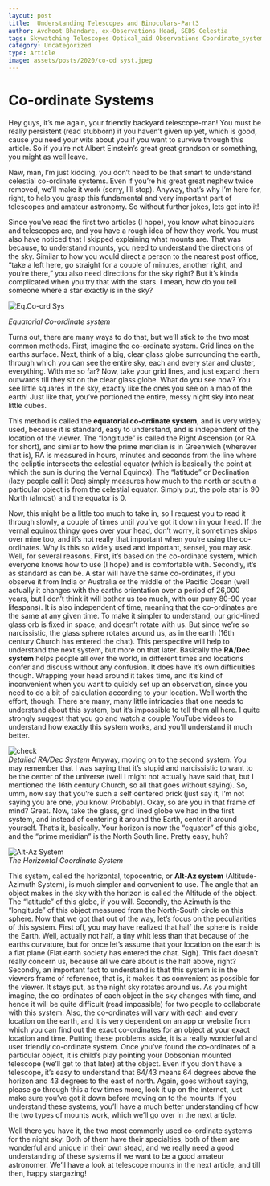 ```yaml
---
layout: post
title:  Understanding Telescopes and Binoculars-Part3
author: Avdhoot Bhandare, ex-Observations Head, SEDS Celestia
tags: Skywatching Telescopes Optical_aid Observations Coordinate_system
category: Uncategorized
type: Article
image: assets/posts/2020/co-od syst.jpeg
---
```


# Co-ordinate Systems

Hey guys, it’s me again, your friendly backyard telescope-man! You must be really persistent (read stubborn) if you haven’t given up yet, which is good, cause you need your wits about you if you want to survive through this article. So if you’re not Albert Einstein’s great great grandson or something, you might as well leave.

Naw, man, I’m just kidding, you don’t need to be that smart to understand celestial co-ordinate systems. Even if you’re his great great nephew twice removed, we’ll make it work (sorry, I’ll stop). Anyway, that’s why I’m here for, right, to help you grasp this fundamental and very important part of telescopes and amateur astronomy. So without further jokes, lets get into it!

Since you’ve read the first two articles (I hope), you know what binoculars and telescopes are, and you have a rough idea of how they work. You must also have noticed that I skipped explaining what mounts are. That was because, to understand mounts, you need to understand the directions of the sky. Similar to how you would direct a person to the nearest post office, “take a left here, go straight for a couple of minutes, another right, and you’re there,” you also need directions for the sky right? But it’s kinda complicated when you try that with the stars. I mean, how do you tell someone where a star exactly is in the sky?

![Eq.Co-ord Sys](https://i.imgur.com/onRnXJF.gif)

*Equatorial Co-ordinate system*

Turns out, there are many ways to do that, but we’ll stick to the two most common methods. First, imagine the co-ordinate system. Grid lines on the earths surface. Next, think of a big, clear glass globe surrounding the earth, through which you can see the entire sky, each and every star and cluster, everything. With me so far? Now, take your grid lines, and just expand them outwards till they sit on the clear glass globe. What do you see now? You see little squares in the sky, exactly like the ones you see on a map of the earth! Just like that, you’ve portioned the entire, messy night sky into neat little cubes.

This method is called the **equatorial co-ordinate system**, and is very widely used, because it is standard, easy to understand, and is independent of the location of the viewer. The “longitude” is called the Right Ascension (or RA for short), and similar to how the prime meridian is in Greenwich (wherever that is), RA is measured in hours, minutes and seconds from the line where the ecliptic intersects the celestial equator (which is basically the point at which the sun is during the Vernal Equinox). The “latitude” or Declination (lazy people call it Dec) simply measures how much to the north or south a particular object is from the celestial equator. Simply put, the pole star is 90 North (almost) and the equator is 0.

Now, this might be a little too much to take in, so I request you to read it through slowly, a couple of times until you’ve got it down in your head. If the vernal equinox thingy goes over your head, don’t worry, it sometimes skips over mine too, and it’s not really that important when you’re using the co-ordinates.
Why is this so widely used and important, sensei, you may ask. Well, for several reasons. First, it’s based on the co-ordinate system, which everyone knows how to use (I hope) and is comfortable with. Secondly, it’s as standard as can be. A star will have the same co-ordinates, if you observe it from India or Australia or the middle of the Pacific Ocean (well actually it changes with the earths orientation over a period of 26,000 years, but I don’t think it will bother us too much, with our puny 80-90 year lifespans). It is also independent of time, meaning that the co-ordinates are the same at any given time. To make it simpler to understand, our grid-lined glass orb is fixed in space, and doesn’t rotate with us. But since we’re so narcissistic, the glass sphere rotates around us, as in the earth (16th century Church has entered the chat). This perspective will help to understand the next system, but more on that later. Basically the **RA/Dec system** helps people all over the world, in different times and locations confer and discuss without any confusion. It does have it’s own difficulties though. Wrapping your head around it takes time, and it’s kind of inconvenient when you want to quickly set up an observation, since you need to do a bit of calculation according to your location. Well worth the effort, though.
There are many, many little intricacies that one needs to understand about this system, but it’s impossible to tell them all here. I quite strongly suggest that you go and watch a couple YouTube videos to understand how exactly this system works, and you’ll understand it much better.


![check](https://i.imgur.com/owS4gos.gif)
\
*Detailed RA/Dec System*
Anyway, moving on to the second system. You may remember that I was saying that it’s stupid and narcissistic to want to be the center of the universe (well I might not actually have said that, but I mentioned the 16th century Church, so all that goes without saying). So, umm, now say that you’re such a self centered prick (just say it, I’m not saying you are one, you know. Probably). Okay, so are you in that frame of mind? Great. Now, take the glass, grid lined globe we had in the first system, and instead of centering it around the Earth, center it around yourself. That’s it, basically. Your horizon is now the “equator” of this globe, and the “prime meridian” is the North South line. Pretty easy, huh?

![*Alt-Az System*](https://i.imgur.com/9o69fSb.png)\
*The Horizontal Coordinate System*

This system, called the horizontal, topocentric, or **Alt-Az system** (Altitude-Azimuth System), is much simpler and convenient to use. The angle that an object makes in the sky with the horizon is called the Altitude of the object. The “latitude” of this globe, if you will. Secondly, the Azimuth is the “longitude” of this object measured from the North-South circle on this sphere. Now that we got that out of the way, let’s focus on the peculiarities of this system.
First off, you may have realized that half the sphere is inside the Earth. Well, actually not half, a tiny whit less than that because of the earths curvature, but for once let’s assume that your location on the earth is a flat plane (Flat earth society has entered the chat. Sigh). This fact doesn’t really concern us, because all we care about is the half above, right? Secondly, an important fact to understand is that this system is in the viewers frame of reference, that is, it makes it as convenient as possible for the viewer. It stays put, as the night sky rotates around us. As you might imagine, the co-ordinates of each object in the sky changes with time, and hence it will be quite difficult (read impossible) for two people to collaborate with this system. Also, the co-ordinates will vary with each and every location on the earth, and it is very dependent on an app or website from which you can find out the exact co-ordinates for an object at your exact location and time.
Putting these problems aside, it is a really wonderful and user friendly co-ordinate system. Once you’ve found the co-ordinates of a particular object, it is child’s play pointing your Dobsonian mounted telescope (we’ll get to that later) at the object. Even if you don’t have a telescope, it’s easy to understand that 64/43 means 64 degrees above the horizon and 43 degrees to the east of north.
Again, goes without saying, please go through this a few times more, look it up on the internet, just make sure you’ve got it down before moving on to the mounts. If you understand these systems, you’ll have a much better understanding of how the two types of mounts work, which we’ll go over in the next article.

Well there you have it, the two most commonly used co-ordinate systems for the night sky. Both of them have their specialties, both of them are wonderful and unique in their own stead, and we really need a good understanding of these systems if we want to be a good amateur astronomer. We’ll have a look at telescope mounts in the next article, and till then, happy stargazing!